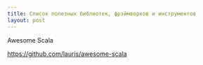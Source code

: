 ```yaml
---
title: Список полезных библиотек, фрэймворков и инструментов
layout: post
---
```


Awesome Scala

https://github.com/lauris/awesome-scala